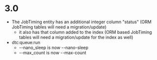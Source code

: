 # 3.0
  * The JobTiming entity has an additional integer column "status" (ORM JobTiming tables will need a migration/update)
     * it also has that column added to the index (ORM based JobTiming tables will need a migration/update for the index as well)
  * dtc:queue:run
     * --nano_sleep is now --nano-sleep
     * --max_count is now --max-count
  